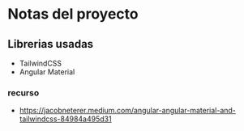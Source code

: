 # Notas del proyecto

## Librerias usadas
- TailwindCSS
- Angular Material

### recurso
- https://jacobneterer.medium.com/angular-angular-material-and-tailwindcss-84984a495d31